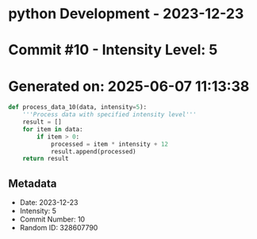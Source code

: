 ﻿# python Development - 2023-12-23
# Commit #10 - Intensity Level: 5
# Generated on: 2025-06-07 11:13:38
```python
def process_data_10(data, intensity=5):
    '''Process data with specified intensity level'''
    result = []
    for item in data:
        if item > 0:
            processed = item * intensity + 12
            result.append(processed)
    return result
```
## Metadata
- Date: 2023-12-23
- Intensity: 5
- Commit Number: 10
- Random ID: 328607790
